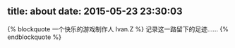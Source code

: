 title: about
date: 2015-05-23 23:30:03
---

{% blockquote 一个快乐的游戏制作人 Ivan.Z %}
记录这一路留下的足迹……
{% endblockquote %}